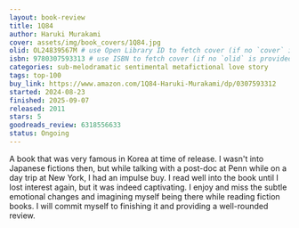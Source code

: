```yaml
---
layout: book-review
title: 1Q84
author: Haruki Murakami
cover: assets/img/book_covers/1Q84.jpg
olid: OL24839567M # use Open Library ID to fetch cover (if no `cover` is provided)
isbn: 9780307593313 # use ISBN to fetch cover (if no `olid` is provided, dashes are optional)
categories: sub-melodramatic sentimental metafictional love story
tags: top-100
buy_link: https://www.amazon.com/1Q84-Haruki-Murakami/dp/0307593312
started: 2024-08-23
finished: 2025-09-07
released: 2011
stars: 5
goodreads_review: 6318556633
status: Ongoing
---
```


A book that was very famous in Korea at time of release. I wasn't into Japanese fictions then, but while talking with a post-doc at Penn while on a day trip at New York, I had an impulse buy. I read well into the book until I lost interest again, but it was indeed captivating. I enjoy and miss the subtle emotional changes and imagining myself being there while reading fiction books. I will commit myself to finishing it and providing a well-rounded review.
